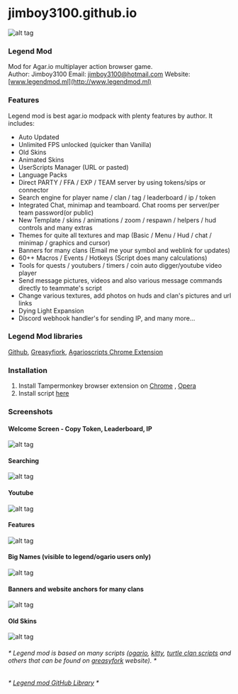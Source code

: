 # jimboy3100.github.io

![alt tag](https://raw.githubusercontent.com/jimboy3100/legend.github.io/master/banners/iconmod3.png)
### Legend Mod

Mod for Agar.io multiplayer action browser game.  
Author: Jimboy3100       Email: jimboy3100@hotmail.com
Website: [www.legendmod.ml](http://www.legendmod.ml)
### Features 
Legend mod is best agar.io modpack with plenty features by author. It includes: 
* Auto Updated
* Unlimited FPS unlocked (quicker than Vanilla)
* Old Skins
* Animated Skins
* UserScripts Manager (URL or pasted)
* Language Packs
* Direct PARTY / FFA / EXP / TEAM server by using tokens/sips or connector
* Search engine for player name / clan / tag / leaderboard / ip / token
* Integrated Chat, minimap and teamboard. Chat rooms per server/per team password(or public)
* New Template / skins / animations / zoom / respawn / helpers / hud controls and many extras
* Themes for quite all textures and map (Basic / Menu / Hud / chat / minimap / graphics and cursor)
* Banners for many clans (Email me your symbol and weblink for updates)
* 60++ Macros / Events / Hotkeys (Script does many calculations)
* Tools for quests / youtubers / timers / coin auto digger/youtube video player
* Send message pictures, videos and also various message commands directly to teammate's script
* Change various textures, add photos on huds and clan's pictures and url links
* Dying Light Expansion
* Discord webhook handler's for sending IP, and many more...

### Legend Mod libraries
[Github](https://github.com/jimboy3100/jimboy3100.github.io/),
[Greasyfiork](https://greasyfork.org/en/users/128990-iamlegend),
[Agarioscripts Chrome Extension](https://chrome.google.com/webstore/detail/agarioscripts/mdplfilkfjaooppknpadacedpeggland)

### Installation 
1. Install Tampermonkey browser extension on [Chrome](https://chrome.google.com/webstore/detail/tampermonkey/dhdgffkkebhmkfjojejmpbldmpobfkfo) , [Opera](https://addons.opera.com/en/extensions/details/tampermonkey-beta)
2. Install script [here](https://jimboy3100.github.io/legendmod.user.js)  

### Screenshots

#### Welcome Screen - Copy Token, Leaderboard, IP

![alt tag](https://jimboy3100.github.io/banners/dyinglightback12.jpg)

#### Searching

![alt tag](https://jimboy3100.github.io/banners/legendmodsearch.jpg)

#### Youtube
![alt tag](https://jimboy3100.github.io/banners/legendmod1.jpg)

#### Features
![alt tag](https://jimboy3100.github.io/banners/dyinglightad6.jpg)

#### Big Names (visible to legend/ogario users only)
![alt tag](https://jimboy3100.github.io/banners/dyinglightback11.jpg)

#### Banners and website anchors for many clans
![alt tag](https://jimboy3100.github.io/banners/pic6.png)

#### Old Skins
![alt tag](https://jimboy3100.github.io/banners/dyinglightad4.jpg)

###### * Legend mod is based on many scripts ([ogario](http://ogario.ovh/), [kitty](https://kittymod.github.io/), [turtle clan scripts](https://www.youtube.com/channel/UCQ-V2VrQawc8Xi6b_mH8Law) and others that can be found on [greasyfork](https://greasyfork.org/tr/scripts/by-site/agar.io) website). *

###### * [Legend mod GitHub Library](https://github.com/jimboy3100/jimboy3100.github.io) *
